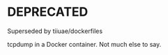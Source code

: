 # DEPRECATED

Superseded by tiiuae/dockerfiles

tcpdump in a Docker container. Not much else to say.
